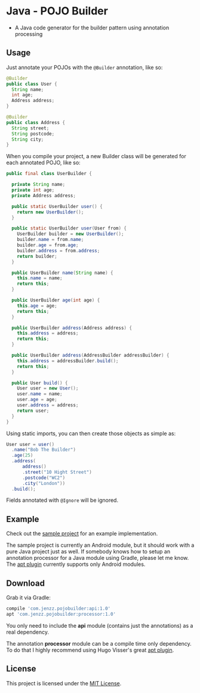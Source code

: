 Java - POJO Builder
============================
* A Java code generator for the builder pattern using annotation processing

Usage
-----
Just annotate your POJOs with the `@Builder` annotation, like so:

```java
@Builder
public class User {
  String name;
  int age;
  Address address;
}
```

```java
@Builder
public class Address {
  String street;
  String postcode;
  String city;
}
```

When you compile your project, a new Builder class will be generated for each annotated POJO, like so:


```java
public final class UserBuilder {

  private String name;
  private int age;
  private Address address;

  public static UserBuilder user() {
    return new UserBuilder();
  }

  public static UserBuilder user(User from) {
    UserBuilder builder = new UserBuilder();
    builder.name = from.name;
    builder.age = from.age;
    builder.address = from.address;
    return builder;
  }

  public UserBuilder name(String name) {
    this.name = name;
    return this;
  }

  public UserBuilder age(int age) {
    this.age = age;
    return this;
  }

  public UserBuilder address(Address address) {
    this.address = address;
    return this;
  }

  public UserBuilder address(AddressBuilder addressBuilder) {
    this.address = addressBuilder.build();
    return this;
  }

  public User build() {
    User user = new User();
    user.name = name;
    user.age = age;
    user.address = address;
    return user;
  }
}
```

Using static imports, you can then create those objects as simple as:

```java
User user = user()
  .name("Bob The Builder")
  .age(25)
  .address(
      address()
      .street("10 Hight Street")
      .postcode("WC2")
      .city("London"))
  .build();
```

Fields annotated with `@Ignore` will be ignored.

Example
-------
Check out the [sample project](https://github.com/jenzz/Java-PojoBuilder/tree/master/sample) for an example implementation.

The sample project is currently an Android module, but it should work with a pure Java project just as well.
If somebody knows how to setup an annotation processor for a Java module using Gradle, please let me know.
The [apt plugin](https://bitbucket.org/hvisser/android-apt) currently supports only Android modules.

Download
--------

Grab it via Gradle:

```groovy
compile 'com.jenzz.pojobuilder:api:1.0'
apt 'com.jenzz.pojobuilder:processor:1.0'
```

You only need to include the **api** module (contains just the annotations) as a real dependency.

The annotation **processor** module can be a compile time only dependency. To do that I highly recommend using Hugo Visser's great [apt plugin](https://bitbucket.org/hvisser/android-apt).

License
-------
This project is licensed under the [MIT License](https://raw.githubusercontent.com/jenzz/Java-PojoBuilder/master/LICENSE).